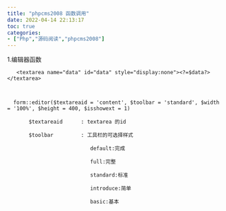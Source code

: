 ```yaml
---
title: "phpcms2008 函数调用"
date: 2022-04-14 22:13:17
toc: true
categories:
- ["Php","源码阅读","phpcms2008"]
---
```


1.编辑器函数

       <textarea name="data" id="data" style="display:none"><?=$data?></textarea>

          

      form::editor($textareaid = 'content', $toolbar = 'standard', $width = '100%', $height = 400, $isshowext = 1)           

           $textareaid      : textarea 的id 

           $toolbar         : 工具栏的可选择样式 

                               default:完成 

                               full:完整 

                               standard:标准 

                               introduce:简单 

                               basic:基本

